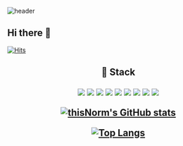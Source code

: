 ![header](https://capsule-render.vercel.app/api?type=venom&height=200&text=I'am%20Norm&fontAlign=50&color=6A0DAD&stroke=800080&strokeWidth=2)

## Hi there 👋

[![Hits](https://hits.seeyoufarm.com/api/count/incr/badge.svg?url=https%3A%2F%2Fgithub.com%2FthisNorm&count_bg=%2379C83D&title_bg=%23555555&icon=&icon_color=%23E7E7E7&title=hits&edge_flat=false)](https://hits.seeyoufarm.com)

<h2 align="center"> 🎨 Stack <br> </p>
  <img src="https://img.shields.io/badge/python-3670A0?style=round-square&logo=python&logoColor=ffdd54"/>
  <img src="https://img.shields.io/badge/Java-007396?style=round-square&logo=java&logoColor=white"/>
  <img src="https://img.shields.io/badge/JavaScript-F7DF1E?style=round-square&logo=javascript&logoColor=black"/>
  <img src="https://img.shields.io/badge/CSS-1572B6?style=round-square&logo=css3&logoColor=white"/>
  <img src="https://img.shields.io/badge/HTML-E34F26?style=round-square&logo=html5&logoColor=white"/>
  <img src="https://img.shields.io/badge/PHP-777BB4?style=round-square&logo=php&logoColor=white"/>
  <img src="https://img.shields.io/badge/C-A8B400?style=round-square&logo=c&logoColor=white"/>
  <img src="https://img.shields.io/badge/R-276DC3?style=round-square&logo=r&logoColor=white"/>
  <img src="https://img.shields.io/badge/Oracle%20SQL-F80000?style=round-square&logo=oracle&logoColor=white"/>
  
[![thisNorm's GitHub stats](https://github-readme-stats.vercel.app/api?username=thisNorm)](https://github.com/anuraghazra/github-readme-stats)

[![Top Langs](https://github-readme-stats.vercel.app/api/top-langs/?username=thisNorm)](https://github.com/anuraghazra/github-readme-stats)
<!--
**thisNorm/thisNorm** is a ✨ _special_ ✨ repository because its `README.md` (this file) appears on your GitHub profile.

Here are some ideas to get you started:

- 🔭 I’m currently working on ...
- 🌱 I’m currently learning ...
- 👯 I’m looking to collaborate on ...
- 🤔 I’m looking for help with ...
- 💬 Ask me about ...
- 📫 How to reach me: ...
- 😄 Pronouns: ...
- ⚡ Fun fact: ...
-->
